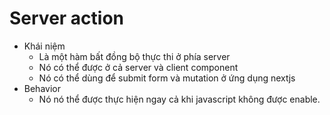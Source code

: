 # Server action 
+ Khái niệm
    - Là một hàm bất đồng bộ thực thi ở phía server
    - Nó có thể được ở cả server và client component
    - Nó có thể dùng để submit form và mutation ở ứng dụng nextjs
+ Behavior
    - Nó nó thể được thực hiện ngay cả khi javascript không được enable.

